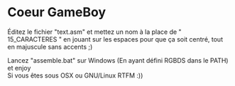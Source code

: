# Coeur GameBoy
 Éditez le fichier "text.asm" et mettez un nom à la place de " 15_CARACTERES " en jouant sur les espaces pour que ça soit centré, tout en majuscule sans accents ;)

Lancez "assemble.bat" sur Windows (En ayant défini RGBDS dans le PATH) et enjoy  
Si vous êtes sous OSX ou GNU/Linux RTFM :))